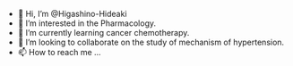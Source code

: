 - 👋 Hi, I’m @Higashino-Hideaki
- 👀 I’m interested in the Pharmacology.
- 🌱 I’m currently learning cancer chemotherapy.
- 💞️ I’m looking to collaborate on the study of mechanism of hypertension.
- 📫 How to reach me ...

<!---
Higashino-Hideaki/Higashino-Hideaki is a ✨ special ✨ repository because its `README.md` (this file) appears on your GitHub profile.
You can click the Preview link to take a look at your changes.
--->
